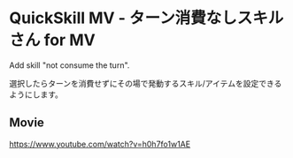# QuickSkill MV - ターン消費なしスキルさん for MV

Add skill "not consume the turn".

選択したらターンを消費せずにその場で発動するスキル/アイテムを設定できるようにします。

## Movie
https://www.youtube.com/watch?v=h0h7fo1w1AE

